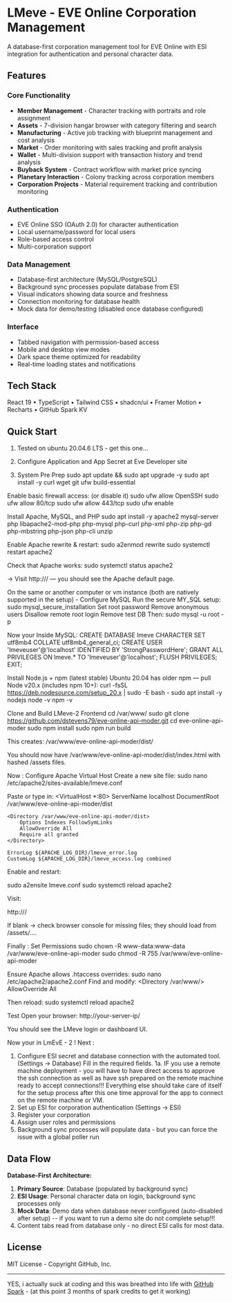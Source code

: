 # LMeve - EVE Online Corporation Management

A database-first corporation management tool for EVE Online with ESI integration for authentication and personal character data.

## Features

### Core Functionality
- **Member Management** - Character tracking with portraits and role assignment
- **Assets** - 7-division hangar browser with category filtering and search
- **Manufacturing** - Active job tracking with blueprint management and cost analysis
- **Market** - Order monitoring with sales tracking and profit analysis
- **Wallet** - Multi-division support with transaction history and trend analysis
- **Buyback System** - Contract workflow with market price syncing
- **Planetary Interaction** - Colony tracking across corporation members
- **Corporation Projects** - Material requirement tracking and contribution monitoring

### Authentication
- EVE Online SSO (OAuth 2.0) for character authentication
- Local username/password for local users
- Role-based access control 
- Multi-corporation support

### Data Management
- Database-first architecture (MySQL/PostgreSQL)
- Background sync processes populate database from ESI
- Visual indicators showing data source and freshness
- Connection monitoring for database health
- Mock data for demo/testing (disabled once database configured)

### Interface
- Tabbed navigation with permission-based access
- Mobile and desktop view modes
- Dark space theme optimized for readability
- Real-time loading states and notifications

## Tech Stack

React 19 • TypeScript • Tailwind CSS • shadcn/ui • Framer Motion • Recharts • GitHub Spark KV

## Quick Start
1. Tested on ubuntu 20.04.6 LTS - get this one... 
2. Configure Application and App Secret at Eve Developer site

3. System Pre Prep
sudo apt update && sudo apt upgrade -y
sudo apt install -y curl wget git ufw build-essential

Enable basic firewall access: (or disable it)
  sudo ufw allow OpenSSH
  sudo ufw allow 80/tcp
  sudo ufw allow 443/tcp
  sudo ufw enable

Install Apache, MySQL, and PHP
  sudo apt install -y apache2 mysql-server php libapache2-mod-php php-mysql php-curl php-xml php-zip php-gd php-mbstring php-json php-cli unzip

Enable Apache rewrite & restart:
  sudo a2enmod rewrite
  sudo systemctl restart apache2

Check that Apache works:
  sudo systemctl status apache2

→ Visit http://<your-server-ip>/ — you should see the Apache default page.

On the same or another computer or vm instance (both are natively supported in the setup) - Configure MySQL
Run the secure MY_SQL setup:
  sudo mysql_secure_installation
  Set root password
  Remove anonymous users
  Disallow remote root login
  Remove test DB
Then:
  sudo mysql -u root -p

Now your Inside MySQL:
  CREATE DATABASE lmeve CHARACTER SET utf8mb4 COLLATE utf8mb4_general_ci;
  CREATE USER 'lmeveuser'@'localhost' IDENTIFIED BY 'StrongPasswordHere';
  GRANT ALL PRIVILEGES ON lmeve.* TO 'lmeveuser'@'localhost';
  FLUSH PRIVILEGES;
  EXIT;

Install Node.js + npm (latest stable)
Ubuntu 20.04 has older npm — pull Node v20.x (includes npm 10+):
  curl -fsSL https://deb.nodesource.com/setup_20.x | sudo -E bash -
  sudo apt install -y nodejs
  node -v
  npm -v

Clone and Build LMeve-2 Frontend
  cd /var/www/
  sudo git clone https://github.com/dstevens79/eve-online-api-moder.git 
  cd eve-online-api-moder
  sudo npm install
  sudo npm run build


This creates:
  /var/www/eve-online-api-moder/dist/

You should now have /var/www/eve-online-api-moder/dist/index.html with hashed /assets files.

Now : Configure Apache Virtual Host
Create a new site file:
  sudo nano /etc/apache2/sites-available/lmeve.conf

Paste or type in:
  <VirtualHost *:80>
    ServerName localhost
    DocumentRoot /var/www/eve-online-api-moder/dist

    <Directory /var/www/eve-online-api-moder/dist>
        Options Indexes FollowSymLinks
        AllowOverride All
        Require all granted
    </Directory>

    ErrorLog ${APACHE_LOG_DIR}/lmeve_error.log
    CustomLog ${APACHE_LOG_DIR}/lmeve_access.log combined
  </VirtualHost>

Enable and restart:

  sudo a2ensite lmeve.conf
  sudo systemctl reload apache2


Visit:

http://<your-server-ip>/


If blank → check browser console for missing files; they should load from /assets/....

Finally : Set Permissions
  sudo chown -R www-data:www-data /var/www/eve-online-api-moder
  sudo chmod -R 755 /var/www/eve-online-api-moder

Ensure Apache allows .htaccess overrides:
  sudo nano /etc/apache2/apache2.conf
Find and modify:
  <Directory /var/www/>
    AllowOverride All
  </Directory>

Then reload:
  sudo systemctl reload apache2

Test
  Open your browser:
  http://your-server-ip/


You should see the LMeve login or dashboard UI.

Now your in LmEvE - 2 !
Next :
1. Configure ESI secret and database connection with the automated tool. (Settings → Database) Fill in the required fields. 
   1a. IF you use a remote machine deployment - you will have to have direct access to approve the
   ssh connection as well as have ssh prepared on the remote machine ready to accept connections!!!
   Everything else should take care of itself for the setup process after this one time approval for the app to connect on the remote machine or VM.
2. Set up ESI for corporation authentication (Settings → ESI)
3. Register your corporation
4. Assign user roles and permissions
5. Background sync processes will populate data - but you can force the issue with a global poller run

## Data Flow

**Database-First Architecture:**
1. **Primary Source**: Database (populated by background sync)
2. **ESI Usage**: Personal character data on login, background sync processes only
3. **Mock Data**: Demo data when database never configured (auto-disabled after setup) -- if you want to run a demo site do not complete setup!!!
4. Content tabs read from database only - no direct ESI calls for most data.

## License

MIT License - Copyright GitHub, Inc.

---
YES, i actually suck at coding and this was breathed into life with [GitHub Spark](https://githubnext.com/projects/github-spark) - (at this point 3 months of spark credits to get it working)
